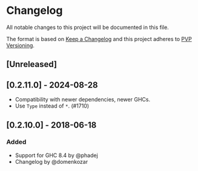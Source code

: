 # Changelog

All notable changes to this project will be documented in this file.

The format is based on [Keep a Changelog](http://keepachangelog.com/en/1.0.0/)
and this project adheres to [PVP Versioning](https://pvp.haskell.org/).

## [Unreleased]

## [0.2.11.0] - 2024-08-28

- Compatibility with newer dependencies, newer GHCs.
- Use `Type` instead of `*`. (#1710)

## [0.2.10.0] - 2018-06-18

### Added
- Support for GHC 8.4 by @phadej
- Changelog by @domenkozar
